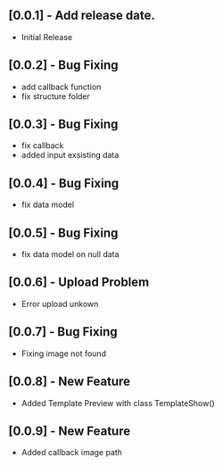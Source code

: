 ## [0.0.1] - Add release date.

* Initial Release

## [0.0.2] - Bug Fixing

* add callback function
* fix structure folder

## [0.0.3] - Bug Fixing

* fix callback
* added input exsisting data

## [0.0.4] - Bug Fixing

* fix data model

## [0.0.5] - Bug Fixing

* fix data model on null data

## [0.0.6] - Upload Problem

* Error upload unkown

## [0.0.7] - Bug Fixing

* Fixing image not found

## [0.0.8] - New Feature

* Added Template Preview with class TemplateShow()

## [0.0.9] - New Feature

* Added callback image path
